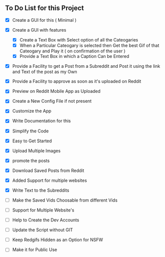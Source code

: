 ## To Do List for this Project

- [x] Create a GUI for this ( Minimal )
- [x] Create a GUI with features
  - [x] Create a Text Box with Select option of all the Cateogaries
  - [x] When a Particular Cateogary is selected then Get the best Gif of that Cateogary and Play it ( on confirmation of the user )
  - [x] Provide a Text Box in which a Caption Can be Entered
- [x] Provide a Facility to get a Post from a Subreddit and Post it using the link and Text of the post as my Own
- [x] Provide a Facility to approve as soon as it's uploaded on Reddit
- [x] Preview on Reddit Mobile App as Uploaded
- [x] Create a New Config File if not present
- [x] Customize the App
- [x] Write Documentation for this
- [x] Simplify the Code
- [x] Easy to Get Started
- [x] Upload Multiple Images
- [x] promote the posts
- [x] Download Saved Posts from Reddit
- [x] Added Support for multiple websites
- [x] Write Text to the Subreddits

- [ ] Make the Saved Vids Choosable from different Vids
- [ ] Support for Multiple Website's
- [ ] Help to Create the Dev Accounts
- [ ] Update the Script without GIT
- [ ] Keep Redgifs Hidden as an Option for NSFW
- [ ] Make it for Public Use